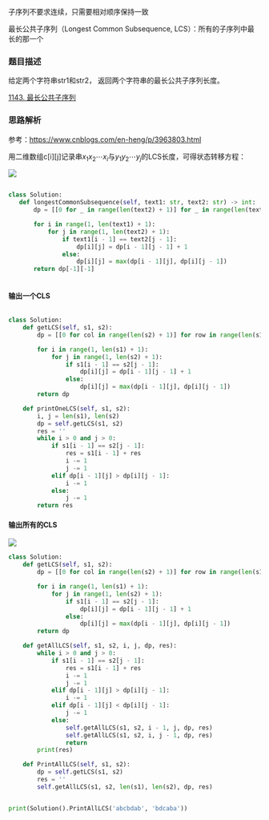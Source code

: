 子序列不要求连续，只需要相对顺序保持一致

最长公共子序列（Longest Common Subsequence, LCS）：所有的子序列中最长的那一个

### 题目描述

给定两个字符串str1和str2， 返回两个字符串的最长公共子序列长度。

[1143. 最长公共子序列](https://leetcode.cn/problems/longest-common-subsequence/submissions/)

### 思路解析

参考：https://www.cnblogs.com/en-heng/p/3963803.html

用二维数组c[i][j]记录串$x_1x_2 \cdots x_i$与$y_1y_2\cdots y_j$的LCS长度，可得状态转移方程：

![](https://github.com/1273545169/Course_notes/blob/master/%E5%9B%BE%E7%89%87/%E6%9C%80%E9%95%BF%E5%AD%90%E5%BA%8F%E5%88%97.PNG)

 
 ```python
 
class Solution:
    def longestCommonSubsequence(self, text1: str, text2: str) -> int:
        dp = [[0 for _ in range(len(text2) + 1)] for _ in range(len(text1) + 1)]

        for i in range(1, len(text1) + 1):
            for j in range(1, len(text2) + 1):
                if text1[i - 1] == text2[j - 1]:
                    dp[i][j] = dp[i - 1][j - 1] + 1
                else:
                    dp[i][j] = max(dp[i - 1][j], dp[i][j - 1])
        return dp[-1][-1]
                   
 ```

#### 输出一个CLS

```python

class Solution:
    def getLCS(self, s1, s2):
        dp = [[0 for col in range(len(s2) + 1)] for row in range(len(s1) + 1)]

        for i in range(1, len(s1) + 1):
            for j in range(1, len(s2) + 1):
                if s1[i - 1] == s2[j - 1]:
                    dp[i][j] = dp[i - 1][j - 1] + 1
                else:
                    dp[i][j] = max(dp[i - 1][j], dp[i][j - 1])
        return dp

    def printOneLCS(self, s1, s2):
        i, j = len(s1), len(s2)
        dp = self.getLCS(s1, s2)
        res = ''
        while i > 0 and j > 0:
            if s1[i - 1] == s2[j - 1]:
                res = s1[i - 1] + res
                i -= 1
                j -= 1
            elif dp[i - 1][j] > dp[i][j - 1]:
                i -= 1
            else:
                j -= 1
        return res


```

#### 输出所有的CLS

![](https://github.com/1273545169/Course_notes/blob/master/%E5%9B%BE%E7%89%87/%E8%BE%93%E5%87%BA%E6%89%80%E6%9C%89%E7%9A%84%E6%9C%80%E9%95%BF%E5%85%AC%E5%85%B1%E5%AD%90%E5%BA%8F%E5%88%97.PNG)

```python
class Solution:
    def getLCS(self, s1, s2):
        dp = [[0 for col in range(len(s2) + 1)] for row in range(len(s1) + 1)]

        for i in range(1, len(s1) + 1):
            for j in range(1, len(s2) + 1):
                if s1[i - 1] == s2[j - 1]:
                    dp[i][j] = dp[i - 1][j - 1] + 1
                else:
                    dp[i][j] = max(dp[i - 1][j], dp[i][j - 1])
        return dp

    def getAllLCS(self, s1, s2, i, j, dp, res):
        while i > 0 and j > 0:
            if s1[i - 1] == s2[j - 1]:
                res = s1[i - 1] + res
                i -= 1
                j -= 1
            elif dp[i - 1][j] > dp[i][j - 1]:
                i -= 1
            elif dp[i - 1][j] < dp[i][j - 1]:
                j -= 1
            else:
                self.getAllLCS(s1, s2, i - 1, j, dp, res)
                self.getAllLCS(s1, s2, i, j - 1, dp, res)
                return
        print(res)

    def PrintAllLCS(self, s1, s2):
        dp = self.getLCS(s1, s2)
        res = ''
        self.getAllLCS(s1, s2, len(s1), len(s2), dp, res)


print(Solution().PrintAllLCS('abcbdab', 'bdcaba'))



```
